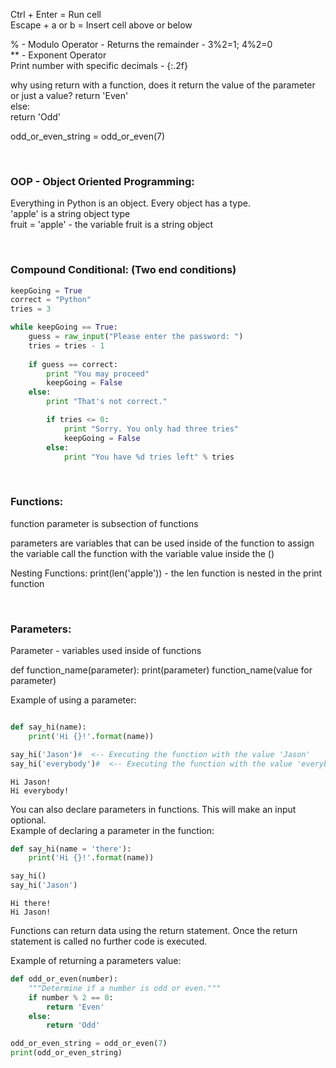 Ctrl + Enter = Run cell<br>
Escape + a or b = Insert cell above or below<br>

% - Modulo Operator - Returns the remainder - 3%2=1; 4%2=0<br>
** - Exponent Operator<br>
Print number with specific decimals - {:.2f}

why using return with a function, does it return the value of the parameter or just a value?
		return 'Even'<br>
	else:<br>
		return 'Odd'<br>

odd_or_even_string = odd_or_even(7)

<br>

### OOP - Object Oriented Programming:
Everything in Python is an object. Every object has a type.<br>
'apple' is a string object type<br>
fruit = 'apple' - the variable fruit is a string object

<br>

### Compound Conditional: (Two end conditions)
```python
keepGoing = True
correct = "Python"
tries = 3

while keepGoing == True:
    guess = raw_input("Please enter the password: ")
    tries = tries - 1
    
    if guess == correct:
        print "You may proceed"
        keepGoing = False
    else:
        print "That's not correct."

        if tries <= 0:
            print "Sorry. You only had three tries"
            keepGoing = False
        else:
            print "You have %d tries left" % tries
```

<br>

### Functions:
function
	parameter is subsection of functions

parameters are variables that can be used inside of the function
to assign the variable call the function with the variable value inside the ()

Nesting Functions:
print(len('apple')) - the len function is nested in the print function

<br>

### Parameters:
Parameter - variables used inside of functions

def function_name(parameter):
	print(parameter)
function_name(value for parameter)

Example of using a parameter:
```python

def say_hi(name):
	print('Hi {}!'.format(name))

say_hi('Jason')#  <-- Executing the function with the value 'Jason'
say_hi('everybody')#  <-- Executing the function with the value 'everybody'
```
```
Hi Jason!
Hi everybody!
```

You can also declare parameters in functions. This will make an input optional.<br>
Example of declaring a parameter in the function:
```python
def say_hi(name = 'there'):
	print('Hi {}!'.format(name))

say_hi()
say_hi('Jason')
```
```
Hi there!
Hi Jason!
```

Functions can return data using the return statement.
Once the return statement is called no further code is executed.

Example of returning a parameters value:
```python
def odd_or_even(number):
	"""Determine if a number is odd or even."""
	if number % 2 == 0:
		return 'Even'
	else:
		return 'Odd'

odd_or_even_string = odd_or_even(7)
print(odd_or_even_string)
```
